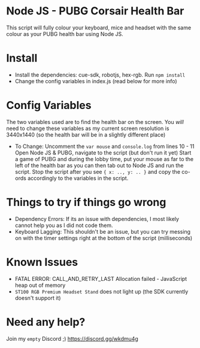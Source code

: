 # Node JS - PUBG Corsair Health Bar
This script will fully colour your keyboard, mice and headset with the same colour as your PUBG health bar using Node JS.

# Install
* Install the dependencies: cue-sdk, robotjs, hex-rgb. Run `npm install`
* Change the config variables in index.js (read below for more info)

# Config Variables
The two variables used are to find the health bar on the screen.
You *will* need to change these variables as my current screen resolution is 3440x1440 (so the health bar will be in a slightly different place)
* To Change:
Uncomment the `var mouse` and `console.log` from lines 10 - 11
Open Node JS & PUBG, navigate to the script (but don't run it yet)
Start a game of PUBG and during the lobby time, put your mouse as far to the left of the health bar as you can then tab out to Node JS and run the script.
Stop the script after you see `{ x: .., y: .. }` and copy the co-ords accordingly to the variables in the script.

# Things to try if things go wrong
* Dependency Errors: 
If its an issue with dependencies, I most likely cannot help you as I did not code them.
* Keyboard Lagging: 
This shouldn't be an issue, but you can try messing on with the timer settings right at the bottom of the script (milliseconds)

# Known Issues
* FATAL ERROR: CALL_AND_RETRY_LAST Allocation failed - JavaScript heap out of memory
* `ST100 RGB Premium Headset Stand` does not light up (the SDK currently doesn't support it)

# Need any help?
Join my `empty` Discord ;) https://discord.gg/wkdmu4g

